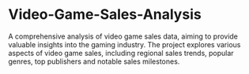 # Video-Game-Sales-Analysis
A comprehensive analysis of video game sales data, aiming to provide valuable insights into the gaming industry. The project explores various aspects of video game sales, including regional sales trends, popular genres, top publishers and notable sales milestones.
